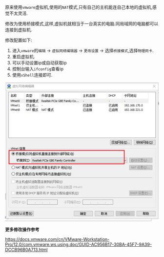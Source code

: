 原来使用`vmware`虚拟机,使用的`NAT`模式,只有自己的主机能连自己本地的虚拟机,感觉不太灵活.

修改为使用桥接模式,这样,虚拟机就相当于一台真实的电脑.同局域网的电脑都可以连接到虚拟机.

修改配置如下:

1. 进入`vmware`的`编辑` -> `虚拟网络编辑器` -> `更改设置` -> 选择`桥接模式`,选择`物理网卡`.
2. 重启虚拟机.
3. 可以手动设置ip或自动获取ip
4. 控制台输入`ifconfig`查看ip
5. 使用`xShell`连接即可.

![](https://github.com/zhaowenxu/java_markdown_doc/blob/master/images/vmware_config.png?raw=true)



**更多修改操作参考**

<https://docs.vmware.com/cn/VMware-Workstation-Pro/12.0/com.vmware.ws.using.doc/GUID-AC956B17-30BA-45F7-9A39-DCCB96B0A713.html> 